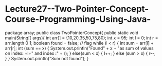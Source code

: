 # Lecture27--Two-Pointer-Concept-Course-Programming-Using-Java-
package array;
  public class TwoPointerConcept{
  public static void main(String[] args){
     int arr[] = {10,20,35,50,75,80);
     int x = 95;
     int l = 0;
     int r = arr.length 0 1;
     boolean found = false; // flag
     while (l < r)
     {
        int sum = arr[l] + arr[r];
        int (sum == x)
        {
      System.out.println("Found" + x + "as sum of values on index: +l+"  and index :" + r);
      }
      else(sum < x)
      {
        l++;
      }
      else (sum > x)
      {
        r--;
      }
    }
     System.out.println("Sum not found");
}
      

